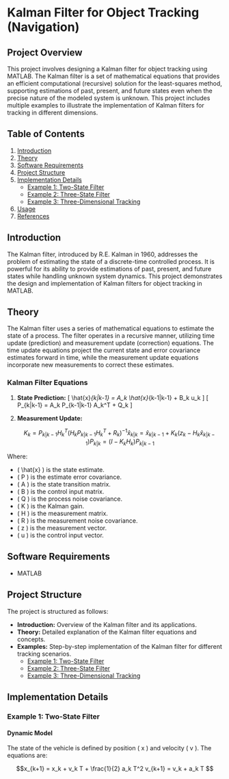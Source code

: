 # Kalman Filter for Object Tracking (Navigation)

## Project Overview
This project involves designing a Kalman filter for object tracking using MATLAB. The Kalman filter is a set of mathematical equations that provides an efficient computational (recursive) solution for the least-squares method, supporting estimations of past, present, and future states even when the precise nature of the modeled system is unknown. This project includes multiple examples to illustrate the implementation of Kalman filters for tracking in different dimensions.

## Table of Contents
1. [Introduction](#introduction)
2. [Theory](#theory)
3. [Software Requirements](#software-requirements)
4. [Project Structure](#project-structure)
5. [Implementation Details](#implementation-details)
    - [Example 1: Two-State Filter](#example-1-two-state-filter)
    - [Example 2: Three-State Filter](#example-2-three-state-filter)
    - [Example 3: Three-Dimensional Tracking](#example-3-three-dimensional-tracking)
6. [Usage](#usage)
7. [References](#references)

## Introduction
The Kalman filter, introduced by R.E. Kalman in 1960, addresses the problem of estimating the state of a discrete-time controlled process. It is powerful for its ability to provide estimations of past, present, and future states while handling unknown system dynamics. This project demonstrates the design and implementation of Kalman filters for object tracking in MATLAB.

## Theory
The Kalman filter uses a series of mathematical equations to estimate the state of a process. The filter operates in a recursive manner, utilizing time update (prediction) and measurement update (correction) equations. The time update equations project the current state and error covariance estimates forward in time, while the measurement update equations incorporate new measurements to correct these estimates.

### Kalman Filter Equations
1. **State Prediction:**
   \[
    \hat{x}_{k|k-1} = A_k \hat{x}_{k-1|k-1} + B_k u_k
    \]
    \[
    P_{k|k-1} = A_k P_{k-1|k-1} A_k^T + Q_k
    \]

2. **Measurement Update:**
    ```math
    K_k = P_{k|k-1} H_k^T (H_k P_{k|k-1} H_k^T + R_k)^{-1}
    \hat{x}_{k|k} = \hat{x}_{k|k-1} + K_k (z_k - H_k \hat{x}_{k|k-1})
    P_{k|k} = (I - K_k H_k) P_{k|k-1}
    ```

Where:
- \( \hat{x} \) is the state estimate.
- \( P \) is the estimate error covariance.
- \( A \) is the state transition matrix.
- \( B \) is the control input matrix.
- \( Q \) is the process noise covariance.
- \( K \) is the Kalman gain.
- \( H \) is the measurement matrix.
- \( R \) is the measurement noise covariance.
- \( z \) is the measurement vector.
- \( u \) is the control input vector.

## Software Requirements
- MATLAB

## Project Structure
The project is structured as follows:
- **Introduction:** Overview of the Kalman filter and its applications.
- **Theory:** Detailed explanation of the Kalman filter equations and concepts.
- **Examples:** Step-by-step implementation of the Kalman filter for different tracking scenarios.
    - [Example 1: Two-State Filter](#example-1-two-state-filter)
    - [Example 2: Three-State Filter](#example-2-three-state-filter)
    - [Example 3: Three-Dimensional Tracking](#example-3-three-dimensional-tracking)

## Implementation Details

### Example 1: Two-State Filter
#### Dynamic Model
The state of the vehicle is defined by position \( x \) and velocity \( v \). The equations are:
```math
x_{k+1} = x_k + v_k T + \frac{1}{2} a_k T^2
v_{k+1} = v_k + a_k T
